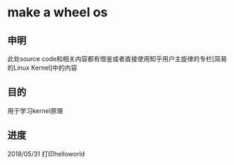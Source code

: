 # make a wheel os

## 申明
此处source code和相关内容都有借鉴或者直接使用知乎用户主旋律的专栏[简易的Linux Kernel]中的内容

## 目的
用于学习kernel原理

## 进度
2018/05/31 打印helloworld

